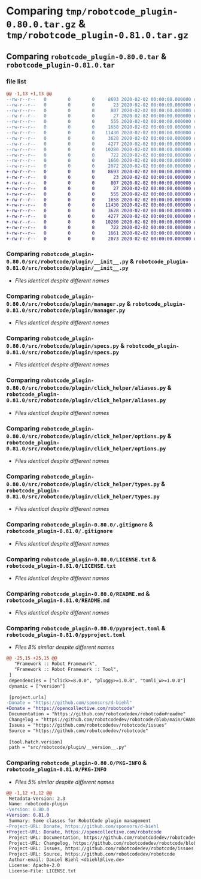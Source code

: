 # Comparing `tmp/robotcode_plugin-0.80.0.tar.gz` & `tmp/robotcode_plugin-0.81.0.tar.gz`

## Comparing `robotcode_plugin-0.80.0.tar` & `robotcode_plugin-0.81.0.tar`

### file list

```diff
@@ -1,13 +1,13 @@
--rw-r--r--   0        0        0     8693 2020-02-02 00:00:00.000000 robotcode_plugin-0.80.0/src/robotcode/plugin/__init__.py
--rw-r--r--   0        0        0       23 2020-02-02 00:00:00.000000 robotcode_plugin-0.80.0/src/robotcode/plugin/__version__.py
--rw-r--r--   0        0        0      807 2020-02-02 00:00:00.000000 robotcode_plugin-0.80.0/src/robotcode/plugin/manager.py
--rw-r--r--   0        0        0       27 2020-02-02 00:00:00.000000 robotcode_plugin-0.80.0/src/robotcode/plugin/py.typed
--rw-r--r--   0        0        0      555 2020-02-02 00:00:00.000000 robotcode_plugin-0.80.0/src/robotcode/plugin/specs.py
--rw-r--r--   0        0        0     1658 2020-02-02 00:00:00.000000 robotcode_plugin-0.80.0/src/robotcode/plugin/click_helper/aliases.py
--rw-r--r--   0        0        0    11430 2020-02-02 00:00:00.000000 robotcode_plugin-0.80.0/src/robotcode/plugin/click_helper/options.py
--rw-r--r--   0        0        0     3628 2020-02-02 00:00:00.000000 robotcode_plugin-0.80.0/src/robotcode/plugin/click_helper/types.py
--rw-r--r--   0        0        0     4277 2020-02-02 00:00:00.000000 robotcode_plugin-0.80.0/.gitignore
--rw-r--r--   0        0        0    10280 2020-02-02 00:00:00.000000 robotcode_plugin-0.80.0/LICENSE.txt
--rw-r--r--   0        0        0      722 2020-02-02 00:00:00.000000 robotcode_plugin-0.80.0/README.md
--rw-r--r--   0        0        0     1660 2020-02-02 00:00:00.000000 robotcode_plugin-0.80.0/pyproject.toml
--rw-r--r--   0        0        0     2072 2020-02-02 00:00:00.000000 robotcode_plugin-0.80.0/PKG-INFO
+-rw-r--r--   0        0        0     8693 2020-02-02 00:00:00.000000 robotcode_plugin-0.81.0/src/robotcode/plugin/__init__.py
+-rw-r--r--   0        0        0       23 2020-02-02 00:00:00.000000 robotcode_plugin-0.81.0/src/robotcode/plugin/__version__.py
+-rw-r--r--   0        0        0      807 2020-02-02 00:00:00.000000 robotcode_plugin-0.81.0/src/robotcode/plugin/manager.py
+-rw-r--r--   0        0        0       27 2020-02-02 00:00:00.000000 robotcode_plugin-0.81.0/src/robotcode/plugin/py.typed
+-rw-r--r--   0        0        0      555 2020-02-02 00:00:00.000000 robotcode_plugin-0.81.0/src/robotcode/plugin/specs.py
+-rw-r--r--   0        0        0     1658 2020-02-02 00:00:00.000000 robotcode_plugin-0.81.0/src/robotcode/plugin/click_helper/aliases.py
+-rw-r--r--   0        0        0    11430 2020-02-02 00:00:00.000000 robotcode_plugin-0.81.0/src/robotcode/plugin/click_helper/options.py
+-rw-r--r--   0        0        0     3628 2020-02-02 00:00:00.000000 robotcode_plugin-0.81.0/src/robotcode/plugin/click_helper/types.py
+-rw-r--r--   0        0        0     4277 2020-02-02 00:00:00.000000 robotcode_plugin-0.81.0/.gitignore
+-rw-r--r--   0        0        0    10280 2020-02-02 00:00:00.000000 robotcode_plugin-0.81.0/LICENSE.txt
+-rw-r--r--   0        0        0      722 2020-02-02 00:00:00.000000 robotcode_plugin-0.81.0/README.md
+-rw-r--r--   0        0        0     1661 2020-02-02 00:00:00.000000 robotcode_plugin-0.81.0/pyproject.toml
+-rw-r--r--   0        0        0     2073 2020-02-02 00:00:00.000000 robotcode_plugin-0.81.0/PKG-INFO
```

### Comparing `robotcode_plugin-0.80.0/src/robotcode/plugin/__init__.py` & `robotcode_plugin-0.81.0/src/robotcode/plugin/__init__.py`

 * *Files identical despite different names*

### Comparing `robotcode_plugin-0.80.0/src/robotcode/plugin/manager.py` & `robotcode_plugin-0.81.0/src/robotcode/plugin/manager.py`

 * *Files identical despite different names*

### Comparing `robotcode_plugin-0.80.0/src/robotcode/plugin/specs.py` & `robotcode_plugin-0.81.0/src/robotcode/plugin/specs.py`

 * *Files identical despite different names*

### Comparing `robotcode_plugin-0.80.0/src/robotcode/plugin/click_helper/aliases.py` & `robotcode_plugin-0.81.0/src/robotcode/plugin/click_helper/aliases.py`

 * *Files identical despite different names*

### Comparing `robotcode_plugin-0.80.0/src/robotcode/plugin/click_helper/options.py` & `robotcode_plugin-0.81.0/src/robotcode/plugin/click_helper/options.py`

 * *Files identical despite different names*

### Comparing `robotcode_plugin-0.80.0/src/robotcode/plugin/click_helper/types.py` & `robotcode_plugin-0.81.0/src/robotcode/plugin/click_helper/types.py`

 * *Files identical despite different names*

### Comparing `robotcode_plugin-0.80.0/.gitignore` & `robotcode_plugin-0.81.0/.gitignore`

 * *Files identical despite different names*

### Comparing `robotcode_plugin-0.80.0/LICENSE.txt` & `robotcode_plugin-0.81.0/LICENSE.txt`

 * *Files identical despite different names*

### Comparing `robotcode_plugin-0.80.0/README.md` & `robotcode_plugin-0.81.0/README.md`

 * *Files identical despite different names*

### Comparing `robotcode_plugin-0.80.0/pyproject.toml` & `robotcode_plugin-0.81.0/pyproject.toml`

 * *Files 8% similar despite different names*

```diff
@@ -25,15 +25,15 @@
   "Framework :: Robot Framework",
   "Framework :: Robot Framework :: Tool",
 ]
 dependencies = ["click>=8.0.0", "pluggy>=1.0.0", "tomli_w>=1.0.0"]
 dynamic = ["version"]
 
 [project.urls]
-Donate = "https://github.com/sponsors/d-biehl"
+Donate = "https://opencollective.com/robotcode"
 Documentation = "https://github.com/robotcodedev/robotcode#readme"
 Changelog = "https://github.com/robotcodedev/robotcode/blob/main/CHANGELOG.md"
 Issues = "https://github.com/robotcodedev/robotcode/issues"
 Source = "https://github.com/robotcodedev/robotcode"
 
 [tool.hatch.version]
 path = "src/robotcode/plugin/__version__.py"
```

### Comparing `robotcode_plugin-0.80.0/PKG-INFO` & `robotcode_plugin-0.81.0/PKG-INFO`

 * *Files 5% similar despite different names*

```diff
@@ -1,12 +1,12 @@
 Metadata-Version: 2.3
 Name: robotcode-plugin
-Version: 0.80.0
+Version: 0.81.0
 Summary: Some classes for RobotCode plugin management
-Project-URL: Donate, https://github.com/sponsors/d-biehl
+Project-URL: Donate, https://opencollective.com/robotcode
 Project-URL: Documentation, https://github.com/robotcodedev/robotcode#readme
 Project-URL: Changelog, https://github.com/robotcodedev/robotcode/blob/main/CHANGELOG.md
 Project-URL: Issues, https://github.com/robotcodedev/robotcode/issues
 Project-URL: Source, https://github.com/robotcodedev/robotcode
 Author-email: Daniel Biehl <dbiehl@live.de>
 License: Apache-2.0
 License-File: LICENSE.txt
```

